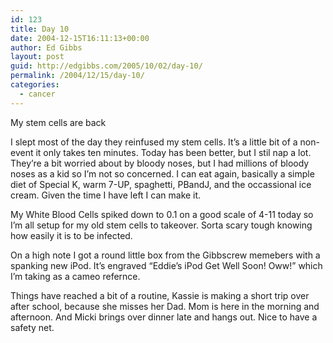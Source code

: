 ```yaml
---
id: 123
title: Day 10
date: 2004-12-15T16:11:13+00:00
author: Ed Gibbs
layout: post
guid: http://edgibbs.com/2005/10/02/day-10/
permalink: /2004/12/15/day-10/
categories:
  - cancer
---
```

My stem cells are back

I slept most of the day they reinfused my stem cells. It&#8217;s a little bit of a non-event it only takes ten minutes. Today has been better, but I stil nap a lot. They&#8217;re a bit worried about by bloody noses, but I had millions of bloody noses as a kid so I&#8217;m not so concerned. I can eat again, basically a simple diet of Special K, warm 7-UP, spaghetti, PBandJ, and the occassional ice cream. Given the time I have left I can make it.

My White Blood Cells spiked down to 0.1 on a good scale of 4-11 today so I&#8217;m all setup for my old stem cells to takeover. Sorta scary tough knowing how easily it is to be infected.

On a high note I got a round little box from the Gibbscrew memebers with a spanking new iPod. It&#8217;s engraved &#8220;Eddie&#8217;s iPod Get Well Soon! Oww!&#8221; which I&#8217;m taking as a cameo refernce.

Things have reached a bit of a routine, Kassie is making a short trip over after school, because she misses her Dad. Mom is here in the morning and afternoon. And Micki brings over dinner late and hangs out. Nice to have a safety net.